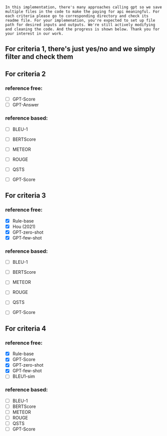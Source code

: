 ``` 
In this implementation, there's many approaches calling gpt so we save multiple files in the code to make the paying for api meaningful. For each criteria please go to corresponding directory and check its readme file. For your implemenation, you're expected to set up file path for desired inputs and outputs. We're still actively modifying and cleaning the code. And the progress is shown below. Thank you for your interest in our work.

```

## For criteria 1, there's just yes/no and we simply filter and check them

## For criteria 2

### reference free:
- [ ] GPT-Score
- [ ] GPT-Answer
### reference based:
- [ ] BLEU-1
- [ ] BERTScore
- [ ] METEOR
- [ ] ROUGE
- [ ] QSTS
- [ ] GPT-Score


## For criteria 3

### reference free:
- [x] Rule-base
- [x] Hou (2021)
- [x] GPT-zero-shot 
- [x] GPT-few-shot 

### reference based:
- [ ] BLEU-1
- [ ] BERTScore
- [ ] METEOR
- [ ] ROUGE
- [ ] QSTS
- [ ] GPT-Score


## For criteria 4

### reference free:
- [x] Rule-base
- [x] GPT-Score
- [x] GPT-zero-shot 
- [x] GPT-few-shot 
- [ ] BLEU1-sim

### reference based:
- [ ] BLEU-1
- [ ] BERTScore
- [ ] METEOR
- [ ] ROUGE
- [ ] QSTS
- [ ] GPT-Score
